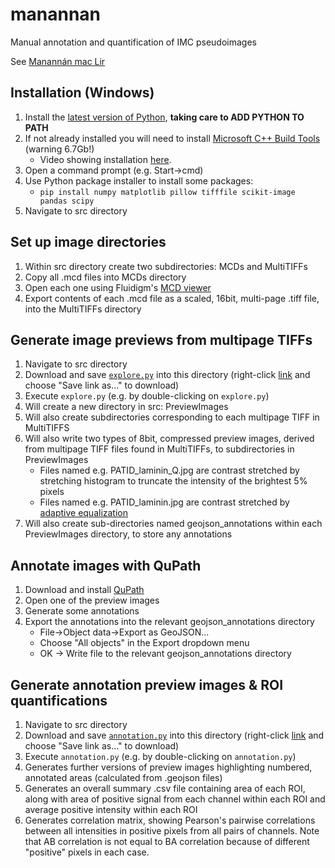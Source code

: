 # manannan
Manual annotation and quantification of IMC pseudoimages

See [Manannán mac Lir](https://en.wikipedia.org/wiki/Manann%C3%A1n_mac_Lir)

## Installation (Windows)
1. Install the [latest version of Python](https://www.python.org/downloads/), **taking care to ADD PYTHON TO PATH**
1. If not already installed you will need to install [Microsoft C++ Build Tools](https://visualstudio.microsoft.com/visual-cpp-build-tools/) (warning 6.7Gb!)
    * Video showing installation [here](https://www.youtube.com/watch?v=rcI1_e38BWs).
1. Open a command prompt (e.g. Start->cmd)
1. Use Python package installer to install some packages:
    * ```pip install numpy matplotlib pillow tifffile scikit-image pandas scipy```
1. Navigate to src directory

## Set up image directories
1. Within src directory create two subdirectories: MCDs and MultiTIFFs
1. Copy all .mcd files into MCDs directory
1. Open each one using Fluidigm's [MCD viewer](https://www.fluidigm.com/FluidigmSite_Assets/PrdSrv_Software/Software-Packages/MCD_Viewer/MCDViewer_V1.0.560.6_InstallationPack.zip)
1. Export contents of each .mcd file as a scaled, 16bit, multi-page .tiff file, into the MultiTIFFs directory

## Generate image previews from multipage TIFFs
1. Navigate to src directory
1. Download and save [```explore.py```](https://raw.githubusercontent.com/CnrLwlss/manannan/main/src/explore.py) into this directory (right-click [link](https://raw.githubusercontent.com/CnrLwlss/manannan/main/src/explore.py) and choose "Save link as..." to download)
1. Execute ```explore.py``` (e.g. by double-clicking on ```explore.py```)
1. Will create a new directory in src: PreviewImages
1. Will also create subdirectories corresponding to each multipage TIFF in MultiTIFFS
1. Will also write two types of 8bit, compressed preview images, derived from multipage TIFF files found in MultiTIFFs, to subdirectories in PreviewImages
   * Files named e.g. PATID_laminin_Q.jpg are contrast stretched by stretching histogram to truncate the intensity of the brightest 5% pixels
   * Files named e.g. PATID_laminin.jpg are contrast stretched by [adaptive equalization](https://scikit-image.org/docs/dev/auto_examples/color_exposure/plot_equalize.html)
1. Will also create sub-directories named geojson_annotations within each PreviewImages directory, to store any annotations

## Annotate images  with QuPath
1. Download and install [QuPath](https://qupath.github.io/)
1. Open one of the preview images
1. Generate some annotations
1. Export the annotations into the relevant geojson_annotations directory
   * File->Object data->Export as GeoJSON...  
   * Choose "All objects" in the Export dropdown menu
   * OK -> Write file to the relevant geojson_annotations directory

## Generate annotation preview images & ROI quantifications
1. Navigate to src directory
1. Download and save [```annotation.py```](https://raw.githubusercontent.com/CnrLwlss/manannan/main/src/annotation.py) into this directory (right-click [link](https://raw.githubusercontent.com/CnrLwlss/manannan/main/src/annotation.py) and choose "Save link as..." to download)
1. Execute ```annotation.py``` (e.g. by double-clicking on ```annotation.py```)
1. Generates further versions of preview images highlighting numbered, annotated areas (calculated from .geojson files)
1. Generates an overall summary .csv file containing area of each ROI, along with area of positive signal from each channel within each ROI and average positive intensity within each ROI
1. Generates correlation matrix, showing Pearson's pairwise correlations between all intensities in positive pixels from all pairs of channels.  Note that AB correlation is not equal to BA correlation because of different "positive" pixels in each case.
